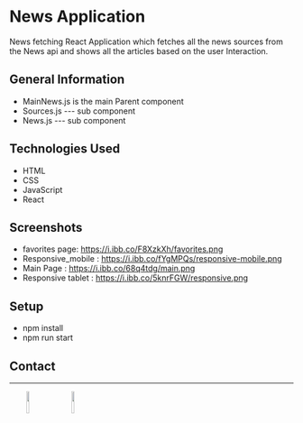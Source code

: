 # News Application
News fetching React Application which fetches all the news sources from the News api and shows all the articles based on the user Interaction.

## General Information
- MainNews.js is the main Parent component
- Sources.js --- sub component
- News.js ---  sub component

## Technologies Used
* HTML
* CSS
* JavaScript
* React

## Screenshots
* favorites page: https://i.ibb.co/F8XzkXh/favorites.png
* Responsive_mobile : https://i.ibb.co/fYgMPQs/responsive-mobile.png
* Main Page :  https://i.ibb.co/68q4tdg/main.png
* Responsive tablet : https://i.ibb.co/5knrFGW/responsive.png

## Setup
* npm install
* npm run start

</ul><h2>Contact</h2>
<hr><p><span style="margin-right: 30px;"></span><a href="https://www.linkedin.com/in/ajay-pediredla-125887191/"><img target="_blank" src="https://cdn.jsdelivr.net/gh/devicons/devicon/icons/linkedin/linkedin-original.svg" style="width: 10%;"></a><span style="margin-right: 30px;"></span><a href="https://github.com/jay-498"><img target="_blank" src="https://cdn.jsdelivr.net/gh/devicons/devicon/icons/github/github-original.svg" style="width: 10%;"></a></p>
